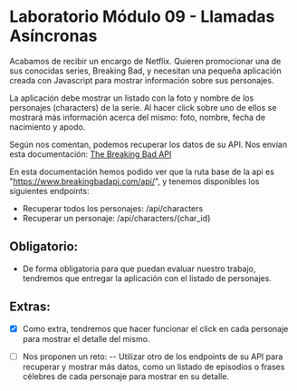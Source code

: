# **Laboratorio Módulo 09 - Llamadas Asíncronas**

Acabamos de recibir un encargo de Netflix. Quieren promocionar una de sus conocidas series, Breaking Bad,
y necesitan una pequeña aplicación creada con Javascript para mostrar información sobre sus personajes.

La aplicación debe mostrar un listado con la foto y nombre de los personajes (characters) de la serie. Al
hacer click sobre uno de ellos se mostrará más información acerca del mismo: foto, nombre, fecha de
nacimiento y apodo.

Según nos comentan, podemos recuperar los datos de su API. Nos envían esta documentación: [The Breaking Bad API](https://breakingbadapi.com/documentation)

En esta documentación hemos podido ver que la ruta base de la api es
"https://www.breakingbadapi.com/api/", y tenemos disponibles los siguientes endpoints:

- Recuperar todos los personajes: /api/characters
- Recuperar un personaje: /api/characters/{char_id}

## **Obligatorio:**

- De forma obligatoria para que puedan evaluar nuestro trabajo, tendremos que entregar la aplicación
  con el listado de personajes.

## **Extras:**

- [x] Como extra, tendremos que hacer funcionar el click en cada personaje para mostrar el detalle del
      mismo.

- [ ] Nos proponen un reto: -- Utilizar otro de los endpoints de su API para recuperar y
      mostrar más datos, como un listado de episodios o frases célebres de cada personaje para mostrar en
      su detalle.
